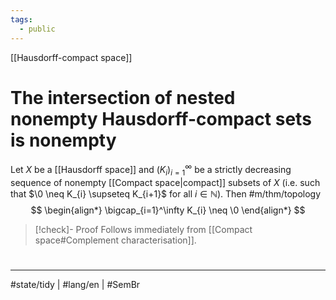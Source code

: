 ```yaml
---
tags:
  - public
---
```

[[Hausdorff-compact space]]
# The intersection of nested nonempty Hausdorff-compact sets is nonempty

Let $X$ be a [[Hausdorff space]] and $(K_i)_{i=1}^\infty$ be a strictly decreasing sequence of nonempty [[Compact space|compact]] subsets of $X$
(i.e. such that $\0 \neq K_{i} \supseteq K_{i+1}$ for all $i \in \mathbb{N}$).
Then #m/thm/topology 
$$
\begin{align*}
\bigcap_{i=1}^\infty K_{i} \neq \0
\end{align*}
$$

> [!check]- Proof
> Follows immediately from [[Compact space#Complement characterisation]].
> <span class="QED"/>

#
---
#state/tidy | #lang/en | #SemBr

